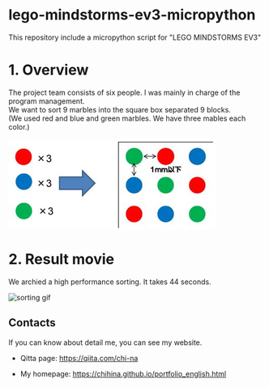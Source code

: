 # lego-mindstorms-ev3-micropython
This repository include a micropython script for "LEGO MINDSTORMS EV3"

# 1. Overview
The project team consists of six people. I was mainly in charge of the program management.  
We want to sort 9 marbles into the square box separated 9 blocks.  
(We used red and blue and green marbles. We have three mables each color.)

![marbles](https://github.com/chihina/lego-mindstorms-ev3-micropython/blob/master/images/marbles.jpg)

# 2. Result movie
We archied a high performance sorting. It takes 44 seconds.   

![sorting gif](https://github.com/chihina/lego-mindstorms-ev3-micropython/blob/master/images/sorting_movie.gif)

## Contacts
If you can know about detail me, you can see my website.

- Qitta page: https://qiita.com/chi-na  

- My homepage: https://chihina.github.io/portfolio_english.html  

